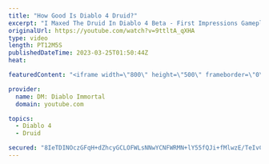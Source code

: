 ```yaml
---
title: "How Good Is Diablo 4 Druid?"
excerpt: "I Maxed The Druid In Diablo 4 Beta - First Impressions Gameplay Class Review Livestreams: ..."
originalUrl: https://youtube.com/watch?v=9ttltA_qXHA
type: video
length: PT12M5S
publishedDateTime: 2023-03-25T01:50:44Z
heat: 

featuredContent: "<iframe width=\"800\" height=\"500\" frameborder=\"0\" src=\"https://www.youtube.com/embed/9ttltA_qXHA\" allow=\"accelerometer; autoplay; encrypted-media; gyroscope; picture-in-picture\" allowfullscreen></iframe>"

provider:
  name: DM: Diablo Immortal
  domain: youtube.com

topics:
  - Diablo 4
  - Druid

secured: "8IeTDINOczGFqH+dZhcyGCLOFWLsNNwYCNFWRMN+lY55fQJi+fMlwzE/TeIvC/XI0L7+c2twv5BX3jHBphC3KFK3CSa2YgfnoehFNFI+QRmM6nq5yf5tqThr8yRm95jcFAmCh1lIVE/fT3vfMxkUF1xQi47bNT8fLsNUaQdWFJaT0GgPfk1vQB7L+hlfr/XEwSHMjZC/kRTVXihGLhHli+6ns5ON4coMX4XzoTaX37C+QLpNWCt41R2mXbXCGfDHqB1Z4FZPuenoZNgcnjn9rgjpE8Qbidl6udiUtf6ejYgKgB7zeHOZtQ77ldM5N5fZH0YR0yX1Os2LiZIY+DLMkDAPjPhBd9RrASM0tz5QjvYRRa8eSXxFGJchy/7kcCGLUJXlvdx7+G8bEBIAeuzMaA==;BFYzHBPEp7oH3TC5IG5DbQ=="
---
```


